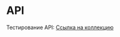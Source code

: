 # API

Тестирование API:
[Ссылка на коллекцию](https://www.postman.com/nikitos666/workspace/my-workspace/folder/29637911-a908a148-f082-4508-a5b2-5df362825429?action=share&source=copy-link&creator=29637911&active-environment=c37ec830-43b3-43e8-bdcf-22971be53108)
